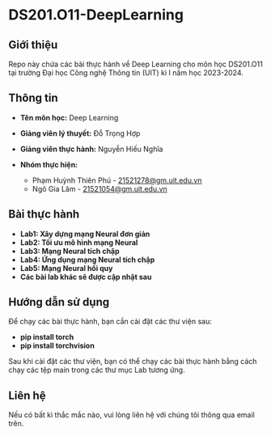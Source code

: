 # DS201.O11-DeepLearning

## Giới thiệu

Repo này chứa các bài thực hành về Deep Learning cho môn học DS201.O11 tại trường Đại học Công nghệ Thông tin (UIT) kì I năm học 2023-2024.

## Thông tin

-   **Tên môn học:** Deep Learning
-   **Giảng viên lý thuyết:** Đỗ Trọng Hợp
-   **Giảng viên thực hành:** Nguyễn Hiếu Nghĩa

-   **Nhóm thực hiện:**
    -   Phạm Huỳnh Thiên Phú - 21521278@gm.uit.edu.vn
    -   Ngô Gia Lâm - 21521054@gm.uit.edu.vn

## Bài thực hành

-   **Lab1: Xây dựng mạng Neural đơn giản**
-   **Lab2: Tối ưu mô hình mạng Neural**
-   **Lab3: Mạng Neural tích chập**
-   **Lab4: Ứng dụng mạng Neural tích chập**
-   **Lab5: Mạng Neural hồi quy**
-   **Các bài lab khác sẽ được cập nhật sau**

## Hướng dẫn sử dụng

Để chạy các bài thực hành, bạn cần cài đặt các thư viện sau:

-   **pip install torch**
-   **pip install torchvision**

Sau khi cài đặt các thư viện, bạn có thể chạy các bài thực hành bằng cách chạy các tệp main trong các thư mục Lab tương ứng.

## Liên hệ

Nếu có bất kì thắc mắc nào, vui lòng liên hệ với chúng tôi thông qua email trên.
